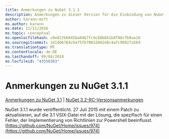 ```yaml
---
title: Anmerkungen zu NuGet 3.1.1
description: Anmerkungen zu dieser Version für die Einbindung von NuGet 3.1.1 bekannte Probleme, Fehlerkorrekturen, hinzugefügter Features und DCRs.
author: karann-msft
ms.author: karann
ms.date: 11/11/2016
ms.topic: conceptual
ms.openlocfilehash: c0e822b6045ba0467fc9c88b661b8f88cfb8aa16
ms.sourcegitcommit: 1d1406764c6af5fb7801d462e0c4afc9092fa569
ms.translationtype: MT
ms.contentlocale: de-DE
ms.lasthandoff: 09/04/2018
ms.locfileid: "43550303"
---
```

# <a name="nuget-311-release-notes"></a>Anmerkungen zu NuGet 3.1.1

[Anmerkungen zu NuGet 3.1](../release-notes/nuget-3.1.md) | [NuGet 3.2-RC-Versionsanmerkungen](../release-notes/nuget-3.2-RC.md)

NuGet 3.1.1 wurde veröffentlicht. 27 Juli 2015 mit einem Patch zu aktualisieren, auf die 3.1 VSIX-Datei mit der Lösung, die spezifisch für einen Fehler, der Implementierung von Richtlinien zur Powershell beeinflusst.
[https://github.com/NuGet/Home/issues/974](https://github.com/NuGet/Home/issues/974)